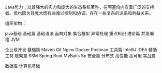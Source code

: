 Java势力：以其强大的实力和庞大的生态系统著称，在阿塞坞内有着广泛的支持者。但也因为其庞大而有些难以控制和协调，存在一些复杂的派系和利益关系。

组织架构：

java基础
基础篇 基础语法 面向对象 集合框架 异常处理 重点知识
进阶篇 并发编程 JVM

企业级开发
基础篇 Maven Git Nginx Docker Postman
工具篇 IntelliJ IDEA 辅助工具
框架篇 SSM Spring Boot MyBatis Sp
安全篇
分布式
高性能
高可用
实战篇

数据库
计算机基础